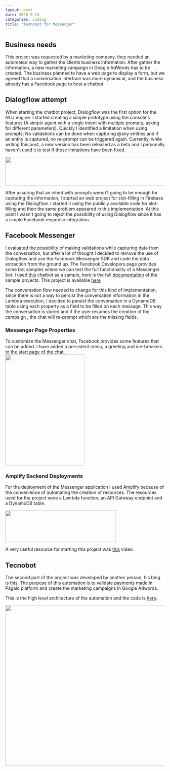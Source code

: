 ```yaml
---
layout: post  
date: 2020-9-13  
categories: coding  
title: "Tecnobot for Messenger"  
---
```


## Business needs
This project was requested by a marketing company, they needed an automated way to gather the clients business information.
After gather the information, a new marketing campaign in Google AdWords has to be created. The business planned to have
a web page to display a form, but we agreed that a conversation interface was more dynamical, and the business already has
a Facebook page to host a chatbot.  

## Dialogflow attempt
When starting the chatbot project, Dialogflow was the first option for the NLU engine. I started creating a simple prototype
using the console's features (A simple agent with a single intent with multiple prompts, asking for different parameters).
Quickly I identified a limitation when using prompts: No validations can be done when capturing @any entities and if an 
entity is captured, no re-prompt can be triggered again. Currently, while writing this post, a new version has been released
as a beta and I personally haven't used it to test if those limitations have been fixed.  

<img src="https://user-images.githubusercontent.com/10179447/93028362-be201e00-f5d0-11ea-8f63-e29d43e862f3.png" width="600" height="90">

After assuring that an intent with prompts weren't going to be enough for capturing the information, I started an web
project for slot-filling in Firebase using the Dialogflow. I started it using the publicly available code for slot-filling
and then the same problem appeared in this implementation. At this point I wasn't going to reject the possibility of using
Dialogflow since it has a simple Facebook response integration. 

## Facebook Messenger 
I evaluated the possibility of making validations while capturing data from the conversation, but after a lot of thought 
I decided to remove the use of Dialogflow and use the Facebook Messenger SDK and code the data extraction from the ground up.
The Facebook Developers page provides some bot samples where we can test the full functionality of a Messenger bot.
I used [this](https://www.messenger.com/t/OriginalCoastClothing) chatbot as a sample, here is the full
[documentation](https://developers.facebook.com/docs/messenger-platform/getting-started/sample-apps) of the sample projects. 
This project is available [here](https://github.com/AldoGatica123/tecnobot_messenger)  


The conversation flow needed to change for this kind of implementation, since there is not a way to persist the conversation
information in the Lambda execution, I decided to persist the conversation in a DynamoDB table using each property as a 
field to be filled on each message. This way the conversation is stored and if the user resumes the creation of the campaign
, the chat will re-prompt which are the missing fields.  

### Messenger Page Properties
To customize the Messenger chat, Facebook provides some features that can be added. I have added a persistent menu, a greeting 
and ice-breakers to the start page of the chat.  
<img src="https://user-images.githubusercontent.com/10179447/93028401-02132300-f5d1-11ea-8428-1e7a0a85959b.png?raw=true" width="250" height="350">

### Amplify Backend Deployments
For the deployment of the Messenger application I used Amplify because of the convenience of automating the creation of 
resources. The resources used for the project were a Lambda function, an API Gateway endpoint and a DynamoDB table.  

<img src="https://user-images.githubusercontent.com/10179447/93031028-df8b0500-f5e4-11ea-9f1b-327ea561c0af.png?raw=true" width="350" height="100">

A very useful resource for starting this project was [this](https://youtu.be/aJlvJsdVTLU) video.  

## Tecnobot

The second part of the project was developed by another person, his blog is [this](http://blog.dromero.xyz/).
The purpose of this automation is to validate payments made in Págalo platform and create the marketing campaigns in Google 
Adwords. 

This is the high level architecture of the automation and the code is [here](https://github.com/AldoGatica123/tecnobot).

<img src="https://github.com/davidromero/tecnobot/blob/master/docs/tecnobot.png?raw=true" width="558" height="507"> 



